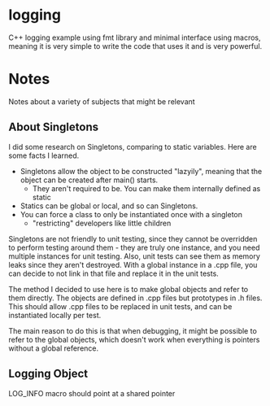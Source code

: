 # logging
C++ logging example using fmt library and minimal interface using macros, meaning it is very simple to write the code that uses it and is very powerful.

# Notes
Notes about a variety of subjects that might be relevant 

## About Singletons
I did some research on Singletons, comparing to static variables.
Here are some facts I learned.
- Singletons allow the object to be constructed "lazyily", meaning that the object can be created after main() starts.
    - They aren't required to be. You can make them internally defined as static
- Statics can be global or local, and so can Singletons.
- You can force a class to only be instantiated once with a singleton
    - "restricting" developers like little children

Singletons are not friendly to unit testing, since they cannot be overridden to perform testing around them - they are truly one instance, and you need multiple instances for unit testing. Also, unit tests can see them as memory leaks since they aren't destroyed. With a global instance in a .cpp file, you can decide to not link in that file and replace it in the unit tests.
    
The method I decided to use here is to make global objects and refer to them directly.
The objects are defined in .cpp files but prototypes in .h files. This should allow
.cpp files to be replaced in unit tests, and can be instantiated locally per test.     
    
The main reason to do this is that when debugging, it might be possible to refer to the global objects, which doesn't work when everything is pointers without a global reference.

## Logging Object
LOG_INFO macro should point at a shared pointer